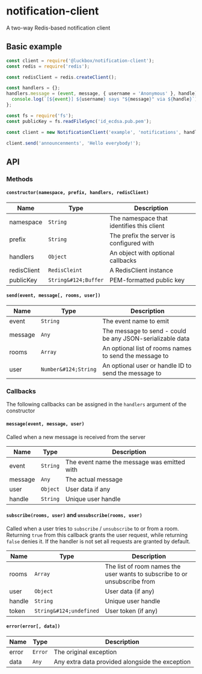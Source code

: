 # notification-client
A two-way Redis-based notification client

## Basic example

```js
const client = require('@luckbox/notification-client');
const redis = require('redis');

const redisClient = redis.createClient();

const handlers = {};
handlers.message = (event, message, { username = 'Anonymous' }, handle) => {
  console.log(`[${event}] ${username} says "${message}" via ${handle}`);
};

const fs = require('fs');
const publicKey = fs.readFileSync('id_ecdsa.pub.pem');

const client = new NotificationClient('example', 'notifications', handlers, redisClient, publicKey);

client.send('announcenments', 'Hello everybody!');
```

## API

### Methods

#### `constructor(namespace, prefix, handlers, redisClient)`

| Name        | Type                 | Description                               |
|-------------|----------------------|-------------------------------------------|
| namespace   | `String`             | The namespace that identifies this client |
| prefix      | `String`             | The prefix the server is configured with  |
| handlers    | `Object`             | An object with optional callbacks         |
| redisClient | `RedisCleint`        | A RedisClient instance                    |
| publicKey   | `String&#124;Buffer` | PEM-formatted public key                  |

#### `send(event, message[, rooms, user])`

| Name    | Type                 | Description                                               |
|---------|----------------------|-----------------------------------------------------------|
| event   | `String`             | The event name to emit                                    |
| message | `Any`                | The message to send - could be any JSON-serializable data |
| rooms   | `Array`              | An optional list of rooms names to send the message to    |
| user    | `Number&#124;String` | An optional user or handle ID to send the message to      | 

### Callbacks

The following callbacks can be assigned in the `handlers` argument of the constructor

#### `message(event, message, user)`

Called when a new message is received from the server

| Name    | Type     | Description                                 |
|---------|----------|---------------------------------------------|
| event   | `String` | The event name the message was emitted with |
| message | `Any`    | The actual message                          |
| user    | `Object` | User data if any                            |
| handle  | `String` | Unique user handle                          |

#### `subscribe(rooms, user)` and `unsubscribe(rooms, user)`

Called when a user tries to `subscribe` / `unsubscribe` to or from a room. Returning `true` from this callback grants
the user request, while returning `false` denies it. If the handler is not set all requests are granted by default.

| Name   | Type                    | Description                                                               |
|--------|-------------------------|---------------------------------------------------------------------------|
| rooms  | `Array`                 | The list of room names the user wants to subscribe to or unsubscribe from |
| user   | `Object`                | User data (if any)                                                        |
| handle | `String`                | Unique user handle                                                        |
| token  | `String&#124;undefined` | User token (if any)                                                       |

#### `error(error[, data])`

| Name  | Type    | Description                                     |
|-------|---------|-------------------------------------------------|
| error | `Error` | The original exception                          |
| data  | `Any`   | Any extra data provided alongside the exception |
